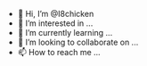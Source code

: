 - 👋 Hi, I’m @I8chicken
- 👀 I’m interested in ...
- 🌱 I’m currently learning ...
- 💞️ I’m looking to collaborate on ...
- 📫 How to reach me ...

<!---
I8chicken/I8chicken is a ✨ special ✨ repository because its `README.md` (this file) appears on your GitHub profile.
You can click the Preview link to take a look at your changes.
--->
